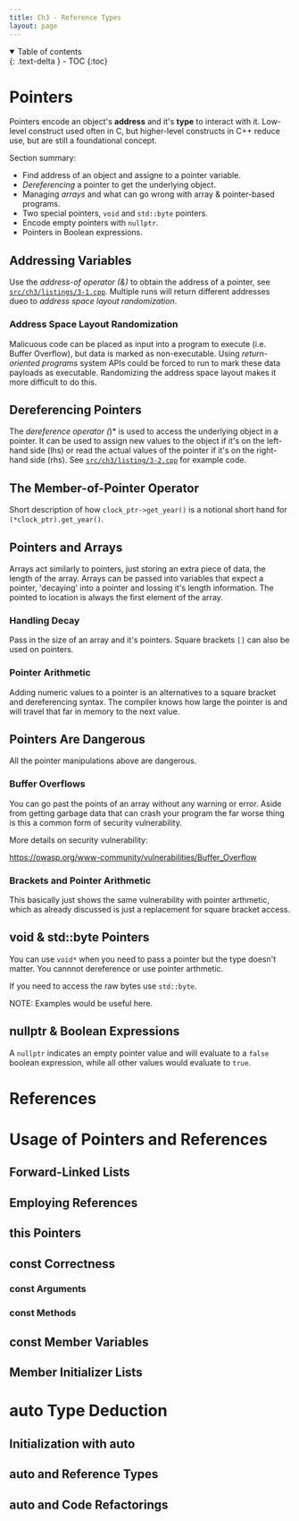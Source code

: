 ```yaml
---
title: Ch3 - Reference Types
layout: page
---
```


<details open markdown="block">
  <summary>
    Table of contents
  </summary>
  {: .text-delta }
- TOC
{:toc}
</details>

# Pointers

Pointers encode an object's **address** and it's **type** to interact with it.
Low-level construct used often in C, but higher-level constructs in C++ reduce
use, but are still a foundational concept.

Section summary:
- Find address of an object and assigne to a pointer variable.
- *Dereferencing* a pointer to get the underlying object.
- Managing *arrays* and what can go wrong with array & pointer-based programs.
- Two special pointers, `void` and `std::byte` pointers.
- Encode empty pointers with `nullptr`.
- Pointers in Boolean expressions.

## Addressing Variables

Use the *address-of operator (&)* to obtain the address of a pointer, see
[`src/ch3/listings/3-1.cpp`](
    https://github.com/efuquen/cpp_crash_course/blob/main/src/ch3/listings/3-1.cpp).
Multiple runs will return different addresses dueo to
*address space layout randomization*.

### Address Space Layout Randomization

Malicuous code can be placed as input into a program to execute (i.e. Buffer
Overflow), but data is marked as non-executable. Using 
*return-oriented programs* system APIs could be forced to run to mark these
data payloads as executable. Randomizing the address space layout makes it
more difficult to do this.

## Dereferencing Pointers

The *dereference operator (*)* is used to access the underlying object in a
pointer. It can be used to assign new values to the object if it's on the
left-hand side (lhs) or read the actual values of the pointer if it's on the
right-hand side (rhs). See [`src/ch3/listing/3-2.cpp`](
    https://github.com/efuquen/cpp_crash_course/blob/main/src/ch3/listings/3-2.cpp) for example code.

## The Member-of-Pointer Operator

Short description of how `clock_ptr->get_year()` is a notional short hand for `(*clock_ptr).get_year()`.

## Pointers and Arrays

Arrays act similarly to pointers, just storing an extra piece of data, the length of the array. Arrays
can be passed into variables that expect a pointer, 'decaying' into a pointer and lossing it's
length information. The pointed to location is always the first element of the array.

### Handling Decay

Pass in the size of an array and it's pointers. Square brackets `[]` can also be used on pointers.

### Pointer Arithmetic

Adding numeric values to a pointer is an alternatives to a square bracket and dereferencing syntax.
The compiler knows how large the pointer is and will travel that far in memory to the next value.

## Pointers Are Dangerous

All the pointer manipulations above are dangerous.

### Buffer Overflows

You can go past the points of an array without any warning or error. Aside from getting garbage
data that can crash your program the far worse thing is this a common form of security
vulnerability.

More details on security vulnerability:

https://owasp.org/www-community/vulnerabilities/Buffer_Overflow

### Brackets and Pointer Arithmetic

This basically just shows the same vulnerability with pointer arthmetic, which as already
discussed is just a replacement for square bracket access.

## void & std::byte Pointers

You can use `void*` when you need to pass a pointer but the type doesn't matter. You cannnot
dereference or use pointer arthmetic.

If  you need to access the raw bytes use `std::byte`.

NOTE: Examples would be useful here.

## nullptr & Boolean Expressions

A `nullptr` indicates an empty pointer value and will evaluate to a `false` boolean expression,
while all other values would evaluate to `true`.

# References

# Usage of Pointers and References

## Forward-Linked Lists

## Employing References

## this Pointers

## const Correctness

### const Arguments

### const Methods

## const Member Variables

## Member Initializer Lists

# auto Type Deduction

## Initialization with auto

## auto and Reference Types

## auto and Code Refactorings




